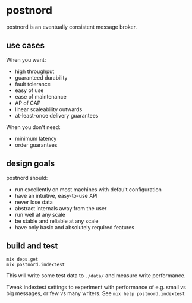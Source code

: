 # postnord

postnord is an eventually consistent message broker.

## use cases

When you want:

- high throughput
- guaranteed durability
- fault tolerance
- easy of use
- ease of maintenance
- AP of CAP
- linear scaleability outwards
- at-least-once delivery guarantees

When you don't need:

- minimum latency
- order guarantees

## design goals

postnord should:

- run excellently on most machines with default configuration
- have an intuitive, easy-to-use API
- never lose data
- abstract internals away from the user
- run well at any scale
- be stable and reliable at any scale
- have only basic and absolutely required features

## build and test

```
mix deps.get
mix postnord.indextest
```

This will write some test data to `./data/` and measure write performance.

Tweak indextest settings to experiment with performance of e.g. small vs big
messages, or few vs many writers. See `mix help postnord.indextest`
